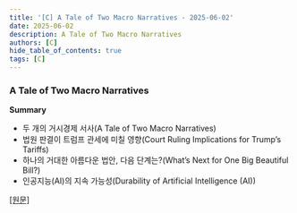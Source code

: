 ```yaml
---
title: '[C] A Tale of Two Macro Narratives - 2025-06-02'
date: 2025-06-02
description: A Tale of Two Macro Narratives
authors: [C]
hide_table_of_contents: true
tags: [C]
---
```


### A Tale of Two Macro Narratives

**Summary**

- 두 개의 거시경제 서사(A Tale of Two Macro Narratives)
- 법원 판결이 트럼프 관세에 미칠 영향(Court Ruling Implications for Trump’s Tariffs)
- 하나의 거대한 아름다운 법안, 다음 단계는?(What’s Next for One Big Beautiful Bill?)
- 인공지능(AI)의 지속 가능성(Durability of Artificial Intelligence (AI))

[[원문]](https://marketinsights.citi.com/Market-Commentary/Weekly-Market-Update/A-Tale-of-Two-Macro-Narratives.html)
